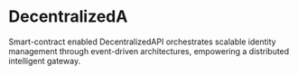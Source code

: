 # DecentralizedA
Smart-contract enabled DecentralizedAPI orchestrates scalable identity management through event-driven architectures, empowering a distributed intelligent gateway.
